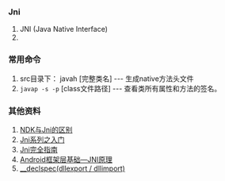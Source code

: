 ### Jni

1. JNI (Java Native Interface)
2. 

### 常用命令

1. src目录下： javah [完整类名] --- 生成native方法头文件
2. `javap -s -p` [class文件路径] --- 查看类所有属性和方法的签名。 

### 其他资料

1. [NDK与Jni的区别](https://juejin.im/post/5989133ff265da3e2e56ff26)
2. [Jni系列之入门](https://juejin.im/post/5b5b16535188251afe7b99e5)
3. [Jni完全指南](https://www.zybuluo.com/cxm-2016/note/563686)
4. [Android框架层基础—JNI原理](https://blog.csdn.net/qq_38499859/article/details/88804471)
5. [__declspec(dllexport / dllimport)](https://www.cnblogs.com/xd502djj/archive/2010/09/21/1832493.html)